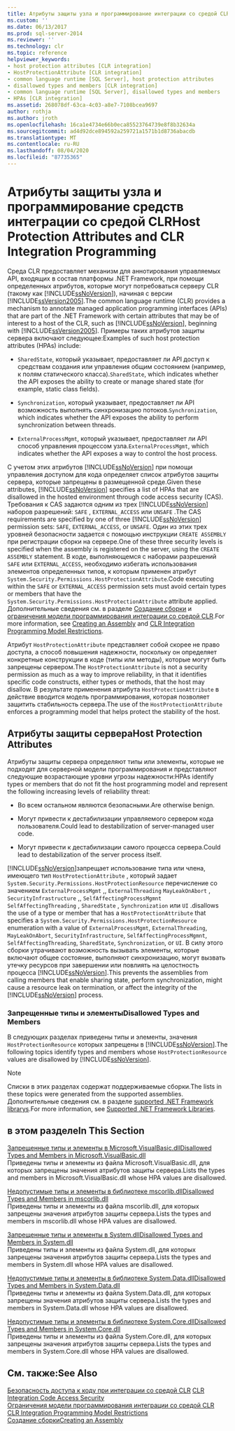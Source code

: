 ```yaml
---
title: Атрибуты защиты узла и программирование интеграции со средой CLR | Документация Майкрософт
ms.custom: ''
ms.date: 06/13/2017
ms.prod: sql-server-2014
ms.reviewer: ''
ms.technology: clr
ms.topic: reference
helpviewer_keywords:
- host protection attributes [CLR integration]
- HostProtectionAttribute [CLR integration]
- common language runtime [SQL Server], host protection attributes
- disallowed types and members [CLR integration]
- common language runtime [SQL Server], disallowed types and members
- HPAs [CLR integration]
ms.assetid: 268078df-63ca-4c03-a8e7-7108bcea9697
author: rothja
ms.author: jroth
ms.openlocfilehash: 16ca1e4734e66b0eca85523764739e8f8b32634a
ms.sourcegitcommit: ad4d92dce894592a259721a1571b1d8736abacdb
ms.translationtype: MT
ms.contentlocale: ru-RU
ms.lasthandoff: 08/04/2020
ms.locfileid: "87735365"
---
```

# <a name="host-protection-attributes-and-clr-integration-programming"></a><span data-ttu-id="32873-102">Атрибуты защиты узла и программирование средств интеграции со средой CLR</span><span class="sxs-lookup"><span data-stu-id="32873-102">Host Protection Attributes and CLR Integration Programming</span></span>
  <span data-ttu-id="32873-103">Среда CLR предоставляет механизм для аннотирования управляемых API, входящих в состав платформы .NET Framework, при помощи определенных атрибутов, которые могут потребоваться серверу CLR (такому как [!INCLUDE[ssNoVersion](../../includes/ssnoversion-md.md)]), начиная с версии [!INCLUDE[ssVersion2005](../../includes/ssversion2005-md.md)].</span><span class="sxs-lookup"><span data-stu-id="32873-103">The common language runtime (CLR) provides a mechanism to annotate managed application programming interfaces (APIs) that are part of the .NET Framework with certain attributes that may be of interest to a host of the CLR, such as [!INCLUDE[ssNoVersion](../../includes/ssnoversion-md.md)], beginning with [!INCLUDE[ssVersion2005](../../includes/ssversion2005-md.md)].</span></span> <span data-ttu-id="32873-104">Примеры таких атрибутов защиты сервера включают следующее:</span><span class="sxs-lookup"><span data-stu-id="32873-104">Examples of such host protection attributes (HPAs) include:</span></span>  
  
-   <span data-ttu-id="32873-105">`SharedState`, который указывает, предоставляет ли API доступ к средствам создания или управления общим состоянием (например, к полям статического класса).</span><span class="sxs-lookup"><span data-stu-id="32873-105">`SharedState`, which indicates whether the API exposes the ability to create or manage shared state (for example, static class fields).</span></span>  
  
-   <span data-ttu-id="32873-106">`Synchronization`, который указывает, предоставляет ли API возможность выполнять синхронизацию потоков.</span><span class="sxs-lookup"><span data-stu-id="32873-106">`Synchronization`, which indicates whether the API exposes the ability to perform synchronization between threads.</span></span>  
  
-   <span data-ttu-id="32873-107">`ExternalProcessMgmt`, который указывает, предоставляет ли API способ управления процессом узла.</span><span class="sxs-lookup"><span data-stu-id="32873-107">`ExternalProcessMgmt`, which indicates whether the API exposes a way to control the host process.</span></span>  
  
 <span data-ttu-id="32873-108">C учетом этих атрибутов [!INCLUDE[ssNoVersion](../../includes/ssnoversion-md.md)] при помощи управления доступом для кода определяет список атрибутов защиты сервера, которые запрещены в размещенной среде.</span><span class="sxs-lookup"><span data-stu-id="32873-108">Given these attributes, [!INCLUDE[ssNoVersion](../../includes/ssnoversion-md.md)] specifies a list of HPAs that are disallowed in the hosted environment through code access security (CAS).</span></span> <span data-ttu-id="32873-109">Требования к CAS задаются одним из трех [!INCLUDE[ssNoVersion](../../includes/ssnoversion-md.md)] наборов разрешений: `SAFE` , `EXTERNAL_ACCESS` или `UNSAFE` .</span><span class="sxs-lookup"><span data-stu-id="32873-109">The CAS requirements are specified by one of three [!INCLUDE[ssNoVersion](../../includes/ssnoversion-md.md)] permission sets: `SAFE`, `EXTERNAL_ACCESS`, or `UNSAFE`.</span></span> <span data-ttu-id="32873-110">Один из этих трех уровней безопасности задается с помощью инструкции `CREATE ASSEMBLY` при регистрации сборки на сервере.</span><span class="sxs-lookup"><span data-stu-id="32873-110">One of these three security levels is specified when the assembly is registered on the server, using the `CREATE ASSEMBLY` statement.</span></span> <span data-ttu-id="32873-111">В коде, выполняющемся с наборами разрешений `SAFE` или `EXTERNAL_ACCESS`, необходимо избегать использования элементов определенных типов, к которым применен атрибут `System.Security.Permissions.HostProtectionAttribute`.</span><span class="sxs-lookup"><span data-stu-id="32873-111">Code executing within the `SAFE` or `EXTERNAL_ACCESS` permission sets must avoid certain types or members that have the `System.Security.Permissions.HostProtectionAttribute` attribute applied.</span></span> <span data-ttu-id="32873-112">Дополнительные сведения см. в разделе [Создание сборки](../clr-integration/assemblies/creating-an-assembly.md) и [ограничения модели программирования интеграции со средой CLR](../clr-integration/database-objects/clr-integration-programming-model-restrictions.md).</span><span class="sxs-lookup"><span data-stu-id="32873-112">For more information, see [Creating an Assembly](../clr-integration/assemblies/creating-an-assembly.md) and [CLR Integration Programming Model Restrictions](../clr-integration/database-objects/clr-integration-programming-model-restrictions.md).</span></span>  
  
 <span data-ttu-id="32873-113">Атрибут `HostProtectionAttribute` представляет собой скорее не право доступа, а способ повышения надежности, поскольку он определяет конкретные конструкции в коде (типы или методы), которые могут быть запрещены сервером.</span><span class="sxs-lookup"><span data-stu-id="32873-113">The `HostProtectionAttribute` is not a security permission as much as a way to improve reliability, in that it identifies specific code constructs, either types or methods, that the host may disallow.</span></span> <span data-ttu-id="32873-114">В результате применения атрибута `HostProtectionAttribute` в действие вводится модель программирования, которая позволяет защитить стабильность сервера.</span><span class="sxs-lookup"><span data-stu-id="32873-114">The use of the `HostProtectionAttribute` enforces a programming model that helps protect the stability of the host.</span></span>  
  
## <a name="host-protection-attributes"></a><span data-ttu-id="32873-115">Атрибуты защиты сервера</span><span class="sxs-lookup"><span data-stu-id="32873-115">Host Protection Attributes</span></span>  
 <span data-ttu-id="32873-116">Атрибуты защиты сервера определяют типы или элементы, которые не подходят для серверной модели программирования и представляют следующие возрастающие уровни угрозы надежности:</span><span class="sxs-lookup"><span data-stu-id="32873-116">HPAs identify types or members that do not fit the host programming model and represent the following increasing levels of reliability threat:</span></span>  
  
-   <span data-ttu-id="32873-117">Во всем остальном являются безопасными.</span><span class="sxs-lookup"><span data-stu-id="32873-117">Are otherwise benign.</span></span>  
  
-   <span data-ttu-id="32873-118">Могут привести к дестабилизации управляемого сервером кода пользователя.</span><span class="sxs-lookup"><span data-stu-id="32873-118">Could lead to destabilization of server-managed user code.</span></span>  
  
-   <span data-ttu-id="32873-119">Могут привести к дестабилизации самого процесса сервера.</span><span class="sxs-lookup"><span data-stu-id="32873-119">Could lead to destabilization of the server process itself.</span></span>  
  
 [!INCLUDE[ssNoVersion](../../includes/ssnoversion-md.md)]<span data-ttu-id="32873-120">запрещает использование типа или члена, имеющего тип `HostProtectionAttribute` , который задает `System.Security.Permissions.HostProtectionResource` перечисление со значением `ExternalProcessMgmt` ,, `ExternalThreading` `MayLeakOnAbort` , `SecurityInfrastructure` ,, `SelfAffectingProcessMgmnt` `SelfAffectingThreading` , `SharedState` , `Synchronization` или `UI` .</span><span class="sxs-lookup"><span data-stu-id="32873-120">disallows the use of a type or member that has a `HostProtectionAttribute` that specifies a `System.Security.Permissions.HostProtectionResource` enumeration with a value of `ExternalProcessMgmt`, `ExternalThreading`, `MayLeakOnAbort`, `SecurityInfrastructure`, `SelfAffectingProcessMgmnt`, `SelfAffectingThreading`, `SharedState`, `Synchronization`, or `UI`.</span></span> <span data-ttu-id="32873-121">В силу этого сборки утрачивают возможность вызывать элементы, которые включают общее состояние, выполняют синхронизацию, могут вызвать утечку ресурсов при завершении или повлиять на целостность процесса [!INCLUDE[ssNoVersion](../../includes/ssnoversion-md.md)].</span><span class="sxs-lookup"><span data-stu-id="32873-121">This prevents the assemblies from calling members that enable sharing state, perform synchronization, might cause a resource leak on termination, or affect the integrity of the [!INCLUDE[ssNoVersion](../../includes/ssnoversion-md.md)] process.</span></span>  
  
### <a name="disallowed-types-and-members"></a><span data-ttu-id="32873-122">Запрещенные типы и элементы</span><span class="sxs-lookup"><span data-stu-id="32873-122">Disallowed Types and Members</span></span>  
 <span data-ttu-id="32873-123">В следующих разделах приведены типы и элементы, значения `HostProtectionResource` которых запрещены в [!INCLUDE[ssNoVersion](../../includes/ssnoversion-md.md)].</span><span class="sxs-lookup"><span data-stu-id="32873-123">The following topics identify types and members whose `HostProtectionResource` values are disallowed by [!INCLUDE[ssNoVersion](../../includes/ssnoversion-md.md)].</span></span>  
  
> [!NOTE]  
>  <span data-ttu-id="32873-124">Списки в этих разделах содержат поддерживаемые сборки.</span><span class="sxs-lookup"><span data-stu-id="32873-124">The lists in these topics were generated from the supported assemblies.</span></span>  <span data-ttu-id="32873-125">Дополнительные сведения см. в разделе [supported .NET Framework librarys](../clr-integration/database-objects/supported-net-framework-libraries.md).</span><span class="sxs-lookup"><span data-stu-id="32873-125">For more information, see [Supported .NET Framework Libraries](../clr-integration/database-objects/supported-net-framework-libraries.md).</span></span>  
  
## <a name="in-this-section"></a><span data-ttu-id="32873-126">в этом разделе</span><span class="sxs-lookup"><span data-stu-id="32873-126">In This Section</span></span>  
 [<span data-ttu-id="32873-127">Запрещенные типы и элементы в Microsoft.VisualBasic.dll</span><span class="sxs-lookup"><span data-stu-id="32873-127">Disallowed Types and Members in Microsoft.VisualBasic.dll</span></span>](disallowed-types-and-members-in-microsoft-visualbasic-dll.md)  
 <span data-ttu-id="32873-128">Приведены типы и элементы из файла Microsoft.VisualBasic.dll, для которых запрещены значения атрибутов защиты сервера.</span><span class="sxs-lookup"><span data-stu-id="32873-128">Lists the types and members in Microsoft.VisualBasic.dll whose HPA values are disallowed.</span></span>  
  
 [<span data-ttu-id="32873-129">Недопустимые типы и элементы в библиотеке mscorlib.dll</span><span class="sxs-lookup"><span data-stu-id="32873-129">Disallowed Types and Members in mscorlib.dll</span></span>](disallowed-types-and-members-in-mscorlib-dll.md)  
 <span data-ttu-id="32873-130">Приведены типы и элементы из файла mscorlib.dll, для которых запрещены значения атрибутов защиты сервера.</span><span class="sxs-lookup"><span data-stu-id="32873-130">Lists the types and members in mscorlib.dll whose HPA values are disallowed.</span></span>  
  
 [<span data-ttu-id="32873-131">Запрещенные типы и элементы в System.dll</span><span class="sxs-lookup"><span data-stu-id="32873-131">Disallowed Types and Members in System.dll</span></span>](disallowed-types-and-members-in-system-dll.md)  
 <span data-ttu-id="32873-132">Приведены типы и элементы из файла System.dll, для которых запрещены значения атрибутов защиты сервера.</span><span class="sxs-lookup"><span data-stu-id="32873-132">Lists the types and members in System.dll whose HPA values are disallowed.</span></span>  
  
 [<span data-ttu-id="32873-133">Недопустимые типы и элементы в библиотеке System.Data.dll</span><span class="sxs-lookup"><span data-stu-id="32873-133">Disallowed Types and Members in System.Data.dll</span></span>](disallowed-types-and-members-in-system-data-dll.md)  
 <span data-ttu-id="32873-134">Приведены типы и элементы из файла System.Data.dll, для которых запрещены значения атрибутов защиты сервера.</span><span class="sxs-lookup"><span data-stu-id="32873-134">Lists the types and members in System.Data.dll whose HPA values are disallowed.</span></span>  
  
 [<span data-ttu-id="32873-135">Недопустимые типы и элементы в библиотеке System.Core.dll</span><span class="sxs-lookup"><span data-stu-id="32873-135">Disallowed Types and Members in System.Core.dll</span></span>](disallowed-types-and-members-in-system-core-dll.md)  
 <span data-ttu-id="32873-136">Приведены типы и элементы из файла System.Core.dll, для которых запрещены значения атрибутов защиты сервера.</span><span class="sxs-lookup"><span data-stu-id="32873-136">Lists the types and members in System.Core.dll whose HPA values are disallowed.</span></span>  
  
## <a name="see-also"></a><span data-ttu-id="32873-137">См. также:</span><span class="sxs-lookup"><span data-stu-id="32873-137">See Also</span></span>  
 <span data-ttu-id="32873-138">[Безопасность доступа к коду при интеграции со средой CLR](../clr-integration/security/clr-integration-code-access-security.md) </span><span class="sxs-lookup"><span data-stu-id="32873-138">[CLR Integration Code Access Security](../clr-integration/security/clr-integration-code-access-security.md) </span></span>  
 <span data-ttu-id="32873-139">[Ограничения модели программирования интеграции со средой CLR](../clr-integration/database-objects/clr-integration-programming-model-restrictions.md) </span><span class="sxs-lookup"><span data-stu-id="32873-139">[CLR Integration Programming Model Restrictions](../clr-integration/database-objects/clr-integration-programming-model-restrictions.md) </span></span>  
 [<span data-ttu-id="32873-140">Создание сборки</span><span class="sxs-lookup"><span data-stu-id="32873-140">Creating an Assembly</span></span>](../clr-integration/assemblies/creating-an-assembly.md)  
  
  
